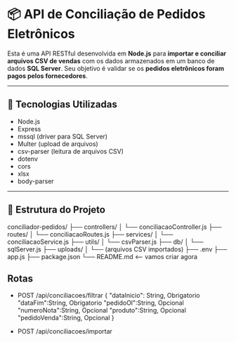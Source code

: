 
# 📦 API de Conciliação de Pedidos Eletrônicos

Esta é uma API RESTful desenvolvida em **Node.js** para **importar e conciliar arquivos CSV de vendas** com os dados armazenados em um banco de dados **SQL Server**. Seu objetivo é validar se os **pedidos eletrônicos foram pagos pelos fornecedores**.

---

## 🚀 Tecnologias Utilizadas

- Node.js
- Express
- mssql (driver para SQL Server)
- Multer (upload de arquivos)
- csv-parser (leitura de arquivos CSV)
- dotenv
- cors
- xlsx
- body-parser

---

## 📁 Estrutura do Projeto


conciliador-pedidos/
├── controllers/
│   └── conciliacaoController.js
├── routes/
│   └── conciliacaoRoutes.js
├── services/
│   └── conciliacaoService.js
├── utils/
│   └── csvParser.js
├── db/
│   └── sqlServer.js
├── uploads/
│   └── (arquivos CSV importados)
├── .env
├── app.js
├── package.json
└── README.md  <-- vamos criar agora


## Rotas
- POST /api/conciliacoes/filtrar
{
    "dataInicio": String, Obrigatorio
    "dataFim":String, Obrigatorio
    "pedidoOl":String, Opcional
    "numeroNota":String, Opcional
    "produto":String, Opcional
    "pedidoVenda":String, Opcional
}

- POST /api/conciliacoes/importar

